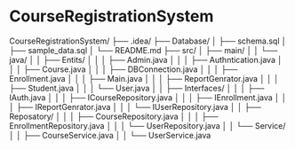 # CourseRegistrationSystem

CourseRegistrationSystem/
├── .idea/
├── Database/
│   ├── schema.sql
│   ├── sample_data.sql
│   └── README.md
├── src/
│   ├── main/
│   │   └── java/
│   │       ├── Entits/
│   │       │   ├── Admin.java
│   │       │   ├── Authntication.java
│   │       │   ├── Course.java
│   │       │   ├── DBConnection.java
│   │       │   ├── Enrollment.java
│   │       │   ├── Main.java
│   │       │   ├── ReportGenrator.java
│   │       │   ├── Student.java
│   │       │   └── User.java
│   │       ├── Interfaces/
│   │       │   ├── IAuth.java
│   │       │   ├── ICourseRepository.java
│   │       │   ├── IEnrollment.java
│   │       │   ├── IReportGenrator.java
│   │       │   └── IUserRepository.java
│   │       ├── Reposatory/
│   │       │   ├── CourseRepository.java
│   │       │   ├── EnrollmentRepository.java
│   │       │   └── UserRepository.java
│   │       └── Service/
│   │           ├── CourseService.java
│   │           └── UserService.java
